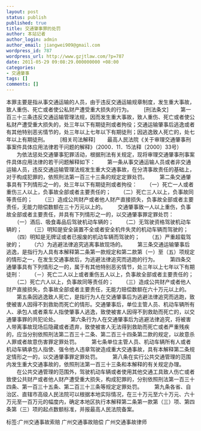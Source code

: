 ```yaml
---
layout: post
status: publish
published: true
title: 交通肇事罪的处罚
author: 本站记者
author_login: admin
author_email: jiangwei909@gmail.com
wordpress_id: 787
wordpress_url: http://www.gzjtlaw.com/?p=787
date: 2011-05-29 09:08:29.000000000 +08:00
categories:
- 交通肇事
tags: []
comments: []
---
```

本罪主要是指从事交通运输的人员，由于违反交通运输规章制度，发生重大事故，致人重伤、死亡或者使公私财产遭受重大损失的行为。 　　[刑法条文] 　　第一百三十三条违反交通运输管理法规，因而发生重大事故，致人重伤、死亡或者使公私财产遭受重大损失的，处三年以下有期徒刑或者拘役；交通运输肇事后逃逸或者有其他特别恶劣情节的，处三年以上七年以下有期徒刑；因逃逸致人死亡的，处七年以上有期徒刑。 　　[相关司法解释] 　　最高人民法院《关于审理交通肇事刑事案件具体应用法律若干问题的解释》（2000．11．15法释〔2000〕33号） 　　为依法惩处交通肇事犯罪活动，根据刑法有关规定，现将审理交通肇事刑事案件具体应用法律的若干问题解释如下： 　　第一条从事交通运输人员或者非交通运输人员，违反交通运输管理法规发生重大交通事故，在分清事故责任的基础上，对于构成犯罪的，依照刑法第一百三十三条的规定定罪处罚。 　　第二条交通肇事具有下列情形之一的，处三年以下有期徒刑或者拘役： 　　（一）死亡一人或者重伤三人以上，负事故全部或者主要责任的； 　　（二）死亡三人以上，负事故同等责任的； 　　（三）造成公共财产或者他人财产直接损失，负事故全部或者主要责任，无能力赔偿数额在三十万元以上的。 　　交通肇事致一人以上重伤，负事故全部或者主要责任，并具有下列情形之一的，以交通肇事罪定罪处罚： 　　（一）酒后、吸食毒品后驾驶机动车辆的； 　　（二）无驾驶资格驾驶机动车辆的； 　　（三）明知是安全装置不全或者安全机件失灵的机动车辆而驾驶的； 　　（四）明知是无牌证或者已报废的机动车辆而驾驶的； 　　（五）严重超载驾驶的； 　　（六）为逃避法律追究逃离事故现场的。 　　第三条交通运输肇事后逃逸，是指行为人具有本解释第二条第一款规定和第二款第（一）至（五）项规定的情形之一，在发生交通事故后，为逃避法律追究而逃跑的行为。 　　第四条交通肇事具有下列情形之一的，属于有其他特别恶劣情节，处三年以上七年以下有期徒刑： 　　（－）死亡二人以上或者重伤五人以上，负事故全部或者主要责任的； 　　（二）死亡六人以上，负事故同等责任的； 　　（三）造成公共财产或者他人财产直接损失，负事故全部或者主要责任，无能力赔偿数额在六十万元以上的。 　　第五条因逃逸致人死亡，是指行为人在交通肇事后为逃避法律追究而逃跑，致使被害人因得不到救助而死亡的情形。交通肇事后，单位主管人员、机动车辆所有人、承包人或者乘车人指使肇事人逃逸，致使被害人因得不到救助而死亡的，以交通肇事罪的共犯论处。 　　第六条行为人在交通肇事后为逃避法律追究，将被害人带离事故现场后隐藏或者遗弃，致使被害人无法得到救助而死亡或者严重残疾的，应当分别依照刑法第二百三十二条、第二百三十四条第二款的规定，以故意杀人罪或者故意伤害罪定罪处罚。 　　第七条单位主管人员、机动车辆所有人或者机动车辆承包人指使、强令他人违章驾驶造成重大交通事故，具有本解释第二条规定情形之一的，以交通肇事罪定罪处罚。 　　第八条在实行公共交通管理的范围内发生重大交通事故的，依照刑法第一百三十三条和本解释的有关规定办理。 　　在公共交通管理的范围外，驾驶机动车辆或者使用其他交通工具致人伤亡或者致使公共财产或者他人财产遭受重大损失，构成犯罪的，分别依照刑法第一百三十四条、第一百三十五条、第二百三十三条等规定定罪处罚。 　　第九条各省、自治区、直辖市高级人民法院可以根据本地实际情况，在三十万元至六十万元、六十万元至一百万元的幅度内，确定本地区执行本解释第二条第一款第（三）项、第四条第（三）项的起点数额标准，并报最高人民法院备案。 标签:广州交通事故索赔 广州交通事故赔偿 广州交通事故律师
